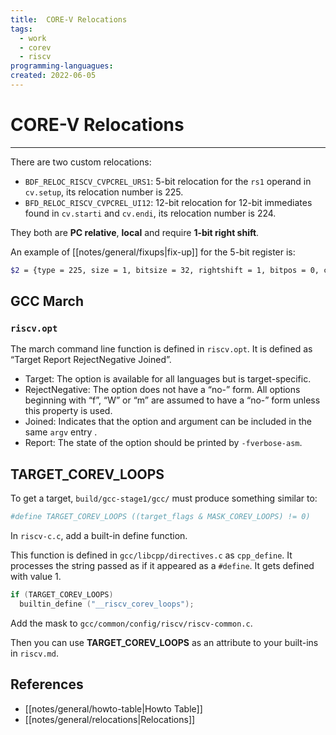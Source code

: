 ```yaml
---
title:  CORE-V Relocations
tags:
  - work
  - corev
  - riscv
programming-languagues:
created: 2022-06-05
---
```

# CORE-V Relocations
---
There are two custom relocations:
- `BDF_RELOC_RISCV_CVPCREL_URS1`: 5-bit relocation for the `rs1` operand in `cv.setup`, its relocation number is 225.
- `BFD_RELOC_RISCV_CVPCREL_UI12`: 12-bit relocation for 12-bit immediates found in `cv.starti` and `cv.endi`, its relocation number is 224.

They both are **PC relative**, **local** and require **1-bit right shift**.

An example of [[notes/general/fixups|fix-up]] for the 5-bit register is:

```bash
$2 = {type = 225, size = 1, bitsize = 32, rightshift = 1, bitpos = 0, complain_on_overflow = complain_overflow_unsigned, negate = 0, pc_relative = 1, partial_inplace = 0, pcrel_offset = 1, src_mask = 0, dst_mask = 1015808, special_function = 0x5555555fb266 <bfd_elf_generic_reloc>, name = 0x5555556b2b71 "R_RISCV_CVPCREL_URS1"}
```

## GCC March
###  `riscv.opt`
The march command line function is defined in `riscv.opt`. It is defined as “Target Report RejectNegative Joined”.

- Target: The option is available for all languages but is target-specific.
- RejectNegative: The option does not have a “no-” form. All options beginning with “f”, “W” or “m” are assumed to have a “no-” form unless this property is used.
- Joined: Indicates that the option and argument can be included in the same `argv` entry .
- Report: The state of the option should be printed by `-fverbose-asm`.

## TARGET_COREV_LOOPS
To get a target, `build/gcc-stage1/gcc/` must produce something similar to:

```bash
#define TARGET_COREV_LOOPS ((target_flags & MASK_COREV_LOOPS) != 0)
```

In `riscv-c.c`, add a built-in define function. 

This function is defined in `gcc/libcpp/directives.c` as `cpp_define`. It processes the string passed as if it appeared as a `#define`. It gets defined with value 1.

```c
if (TARGET_COREV_LOOPS)
  builtin_define ("__riscv_corev_loops");
```

Add the mask to `gcc/common/config/riscv/riscv-common.c`.

Then you can use **TARGET_COREV_LOOPS** as an attribute to your built-ins in `riscv.md`.

## References
- [[notes/general/howto-table|Howto Table]]
- [[notes/general/relocations|Relocations]]